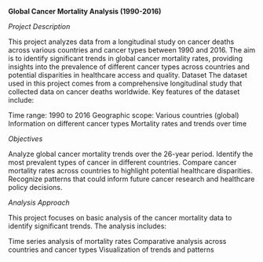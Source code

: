 **Global Cancer Mortality Analysis (1990-2016)**

*Project Description*

This project analyzes data from a longitudinal study on cancer deaths across various countries and cancer types between 1990 and 2016. The aim is to identify significant trends in global cancer mortality rates, providing insights into the prevalence of different cancer types across countries and potential disparities in healthcare access and quality.
Dataset
The dataset used in this project comes from a comprehensive longitudinal study that collected data on cancer deaths worldwide. Key features of the dataset include:

Time range: 1990 to 2016
Geographic scope: Various countries (global)
Information on different cancer types
Mortality rates and trends over time

*Objectives*

Analyze global cancer mortality trends over the 26-year period.
Identify the most prevalent types of cancer in different countries.
Compare cancer mortality rates across countries to highlight potential healthcare disparities.
Recognize patterns that could inform future cancer research and healthcare policy decisions.

*Analysis Approach*

This project focuses on basic analysis of the cancer mortality data to identify significant trends. The analysis includes:

Time series analysis of mortality rates
Comparative analysis across countries and cancer types
Visualization of trends and patterns
